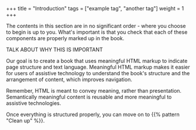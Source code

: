 +++
title = "Introduction"
tags = ["example tag", "another tag"]
weight = 1
+++

The contents in this section are in no significant order - where you choose to begin is up to you. What's important is that you check that each of these components are properly marked up in the book.

TALK ABOUT WHY THIS IS IMPORTANT

Our goal is to create a book that uses meaningful HTML markup to indicate page structure and text language.  Meaningful HTML markup makes it easier for users of assistive technology to understand the book's structure and the arrangement of content, which improves navigation.

Remember, HTML is meant to convey meaning, rather than presentation. Semantically meaningful content is reusable and more meaningful to assistive technologies.

Once everything is structured properly, you can move on to  {{% pattern "Clean up" %}}.